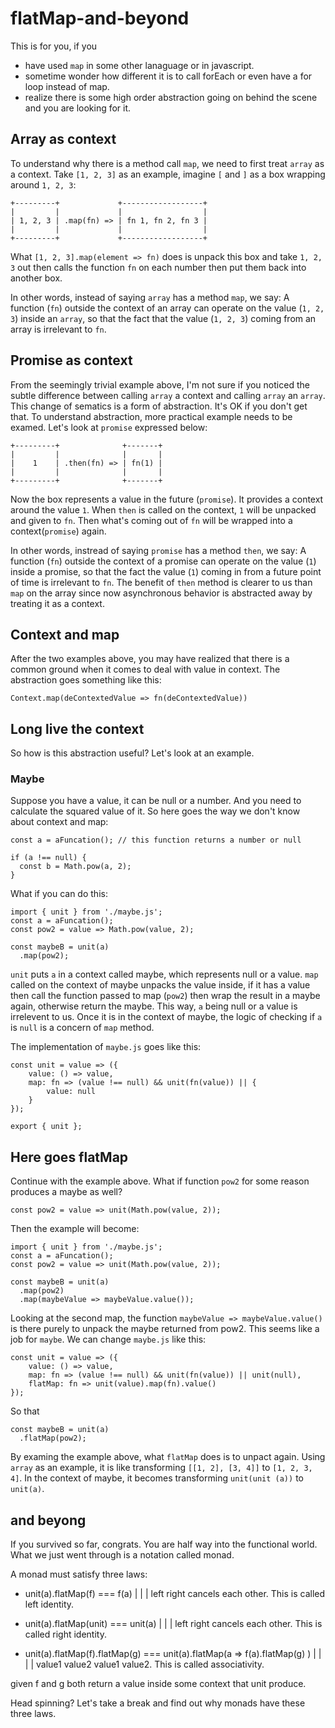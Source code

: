 # flatMap-and-beyond

This is for you, if you
- have used `map` in some other lanaguage or in javascript.
- sometime wonder how different it is to call forEach or even have a for loop instead of map.
- realize there is some high order abstraction going on behind the scene and you are looking for it.

## Array as context
To understand why there is a method call `map`, we need to first treat `array` as a context.
Take `[1, 2, 3]` as an example, imagine `[` and `]` as a box wrapping around `1, 2, 3`:
```
+---------+             +------------------+
|         |             |                  |
| 1, 2, 3 | .map(fn) => | fn 1, fn 2, fn 3 |
|         |             |                  |
+---------+             +------------------+
```
What `[1, 2, 3].map(element => fn)` does is unpack this box and take `1, 2, 3` out then calls the function `fn` on each number then put them back into another box.

In other words, instead of saying `array` has a method `map`, we say:
A function (`fn`) outside the context of an array can operate on the value (`1, 2, 3`) inside an `array`, so that the fact that the value (`1, 2, 3`) coming from an array is irrelevant to `fn`.

## Promise as context
From the seemingly trivial example above, I'm not sure if you noticed the subtle difference between calling `array` a context and calling `array` an `array`. This change of sematics is a form of abstraction. It's OK if you don't get that. To understand abstraction, more practical example needs to be examed. Let's look at `promise` expressed below:
```
+---------+              +-------+
|         |              |       |
|    1    | .then(fn) => | fn(1) |
|         |              |       |
+---------+              +-------+
```
Now the box represents a value in the future (`promise`). It provides a context around the value `1`. When `then` is called on the context, `1` will be unpacked and given to `fn`. Then what's coming out of `fn` will be wrapped into a context(`promise`) again.

In other words, instread of saying `promise` has a method `then`, we say:
A function (`fn`) outside the context of a promise can operate on the value (`1`) inside a promise, so that the fact the value (`1`) coming in from a future point of time is irrelevant to `fn`. The benefit of `then` method is clearer to us than `map` on the array since now asynchronous behavior is abstracted away by treating it as a context.

## Context and map
After the two examples above, you may have realized that there is a common ground when it comes to deal with value in context. The abstraction goes something like this:
```
Context.map(deContextedValue => fn(deContextedValue))
```

## Long live the context
So how is this abstraction useful? Let's look at an example. 

### Maybe
Suppose you have a value, it can be null or a number. And you need to calculate the squared value of it. So here goes the way we don't know about context and map:
```
const a = aFuncation(); // this function returns a number or null

if (a !== null) {
  const b = Math.pow(a, 2);
}
```
What if you can do this:
```
import { unit } from './maybe.js';
const a = aFuncation(); 
const pow2 = value => Math.pow(value, 2);

const maybeB = unit(a)
  .map(pow2);
```
`unit` puts `a` in a context called maybe, which represents null or a value. `map` called on the context of maybe unpacks the value inside, if it has a value then call the function passed to map (`pow2`) then wrap the result in a maybe again, otherwise return the maybe. This way, `a` being null or a value is irrelevent to us. Once it is in the context of maybe, the logic of checking if `a` is `null` is a concern of `map` method.

The implementation of `maybe.js` goes like this:
```
const unit = value => ({
    value: () => value,
    map: fn => (value !== null) && unit(fn(value)) || {
        value: null
    }
});

export { unit };
```

## Here goes flatMap
Continue with the example above. What if function `pow2` for some reason produces a maybe as well?
```
const pow2 = value => unit(Math.pow(value, 2));
```
Then the example will become:
```
import { unit } from './maybe.js';
const a = aFuncation(); 
const pow2 = value => unit(Math.pow(value, 2));

const maybeB = unit(a)
  .map(pow2)
  .map(maybeValue => maybeValue.value());
```
Looking at the second map, the function `maybeValue => maybeValue.value()` is there purely to unpack the maybe returned from pow2. This seems like a job for `maybe`. We can change `maybe.js` like this:
```
const unit = value => ({
    value: () => value,
    map: fn => (value !== null) && unit(fn(value)) || unit(null),
    flatMap: fn => unit(value).map(fn).value()
});
```
So that 
```
const maybeB = unit(a)
  .flatMap(pow2);
```
By examing the example above, what `flatMap` does is to unpact again. 
Using `array` as an example, it is like transforming `[[1, 2], [3, 4]]` to `[1, 2, 3, 4]`. In the context of maybe, it becomes transforming `unit(unit (a))` to `unit(a)`. 

## and beyong
If you survived so far, congrats. You are half way into the functional world.
What we just went through is a notation called monad.

A monad must satisfy three laws:

- unit(a).flatMap(f) === f(a) 
    |        |            |
    left    right         cancels each other.  This is called left identity.

- unit(a).flatMap(unit) === unit(a)
             |      |       |
             left   right   cancels each other. This is called right identity.

- unit(a).flatMap(f).flatMap(g) === unit(a).flatMap(a => f(a).flatMap(g) )
                   |          |                             |            |
                   value1     value2                        value1       value2. This is called associativity.

given f and g both return a value inside some context that unit produce.

Head spinning? Let's take a break and find out why monads have these three laws.
